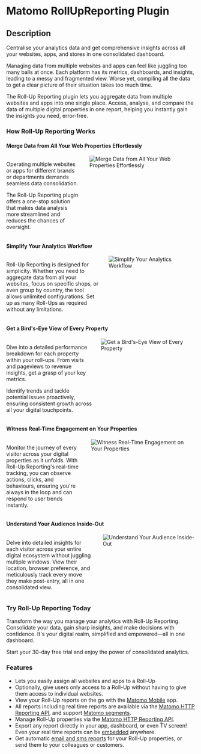 # Matomo RollUpReporting Plugin

## Description

Centralise your analytics data and get comprehensive insights across all your websites, apps, and stores in one consolidated dashboard.

Managing data from multiple websites and apps can feel like juggling too many balls at once. Each platform has its metrics, dashboards, and insights, leading to a messy and fragmented view. Worse yet, compiling all the data to get a clear picture of their situation takes too much time.

The Roll-Up Reporting plugin lets you aggregate data from multiple websites and apps into one single place. Access, analyse, and compare the data of multiple digital properties in one report, helping you instantly gain the insights you need, error-free.

### How Roll-Up Reporting Works

#### Merge Data from All Your Web Properties Effortlessly

<div class="main-div-readme" style="display: flex;height: auto;">
<div class="left-div-readme" style="width: 50%;">
<p>Operating multiple websites or apps for different brands or departments demands seamless data consolidation. </p>
<p>The Roll-Up Reporting plugin offers a one-stop solution that makes data analysis more streamlined and reduces the chances of oversight.</p>
</div>
<div class="right-div-readme" style="flex-grow: 1;">
<img src="https://plugins.matomo.org/img/RollUpReporting/image1.jpg" style="margin-left: 24px;" alt="Merge Data from All Your Web Properties Effortlessly">
</div>
</div>

#### Simplify Your Analytics Workflow

<div class="main-div-readme" style="display: flex;height: auto;">
<div class="left-div-readme" style="width: 50%;">
<p>Roll-Up Reporting is designed for simplicity. Whether you need to aggregate data from all your websites, focus on specific shops, or even group by country, the tool allows unlimited configurations. Set up as many Roll-Ups as required without any limitations.</p>
</div>
<div class="right-div-readme" style="flex-grow: 1;">
<img src="https://plugins.matomo.org/img/RollUpReporting/image2.png" style="margin-left: 24px;" alt="Simplify Your Analytics Workflow">
</div>
</div>

#### Get a Bird's-Eye View of Every Property

<div class="main-div-readme" style="display: flex;height: auto;">
<div class="left-div-readme" style="width: 50%;">
<p>Dive into a detailed performance breakdown for each property within your roll-ups. From visits and pageviews to revenue insights, get a grasp of your key metrics.</p>
<p>Identify trends and tackle potential issues proactively, ensuring consistent growth across all your digital touchpoints.</p>
</div>
<div class="right-div-readme" style="flex-grow: 1;">
<img src="https://plugins.matomo.org/img/RollUpReporting/image3.png" style="margin-left: 24px;" alt="Get a Bird's-Eye View of Every Property">
</div>
</div>

#### Witness Real-Time Engagement on Your Properties

<div class="main-div-readme" style="display: flex;height: auto;">
<div class="left-div-readme" style="width: 50%;">
<p>Monitor the journey of every visitor across your digital properties as it unfolds. With Roll-Up Reporting's real-time tracking, you can observe actions, clicks, and behaviours, ensuring you're always in the loop and can respond to user trends instantly.</p>
</div>
<div class="right-div-readme" style="flex-grow: 1;">
<img src="https://plugins.matomo.org/img/RollUpReporting/image4.png" style="margin-left: 24px;" alt="Witness Real-Time Engagement on Your Properties">
</div>
</div>

#### Understand Your Audience Inside-Out

<div class="main-div-readme" style="display: flex;height: auto;">
<div class="left-div-readme" style="width: 50%;">
<p>Delve into detailed insights for each visitor across your entire digital ecosystem without juggling multiple windows. View their location, browser preference, and meticulously track every move they make post-entry, all in one consolidated view.</p>
</div>
<div class="right-div-readme" style="flex-grow: 1;">
<img src="https://plugins.matomo.org/img/RollUpReporting/image5.png" style="margin-left: 24px;" alt="Understand Your Audience Inside-Out">
</div>
</div>

### Try Roll-Up Reporting Today

Transform the way you manage your analytics with Roll-Up Reporting. Consolidate your data, gain sharp insights, and make decisions with confidence. It's your digital realm, simplified and empowered—all in one dashboard.

Start your 30-day free trial and enjoy the power of consolidated analytics.

### Features

* Lets you easily assign all websites and apps to a Roll-Up
* Optionally, give users only access to a Roll-Up without having to give them access to individual websites.
* View your Roll-Up reports on the go with the [Matomo Mobile](https://plugins.matomo.org) app.
* All reports including real time reports are available via the [Matomo HTTP Reporting API](https://developer.matomo.org/api-reference/tracking-api), and support [Matomo segments](https://matomo.org/docs/segmentation/).
* Manage Roll-Up properties via the [Matomo HTTP Reporting API](https://developer.matomo.org/api-reference/tracking-api).
* Export any report directly in your app, dashboard, or even TV screen! Even your real time reports can be [embedded](https://matomo.org/docs/embed-piwik-report/) anywhere.
* Get automatic [email and sms reports](https://matomo.org/docs/email-reports/) for your Roll-Up properties, or send them to your colleagues or customers.